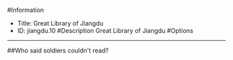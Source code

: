 #Information
 - Title: Great Library of Jiangdu
 - ID: jiangdu.10
#Description
Great Library of Jiangdu
#Options

___
##Who said soldiers couldn't read?
